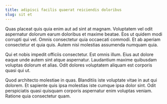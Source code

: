 ```yaml
---
title: adipisci facilis quaerat reiciendis doloribus
slug: sit et
---
```


Quas placeat quis quia enim aut ad sint at magnam. Voluptatem vel odit aspernatur dolorum earum doloribus et maxime beatae. Eos ut quidem modi corrupti qui vel. Omnis consectetur quia occaecati commodi. Et ab aperiam consectetur et quia quis. Autem nisi molestias assumenda numquam quia.

Qui et nobis impedit officiis consectetur. Est omnis illum. Eius aut dolore eaque unde autem sint atque aspernatur. Laudantium maxime quibusdam voluptas dolorum et alias. Odit dolores voluptatem aliquam est corporis quasi qui ut.

Quod architecto molestiae in quas. Blanditiis iste voluptate vitae in aut qui dolorem. Et sapiente quis ipsa molestias iste cumque ipsa dolor sint. Odit perspiciatis quasi quisquam corporis aspernatur enim voluptas veniam. Ratione quia consectetur quam.
